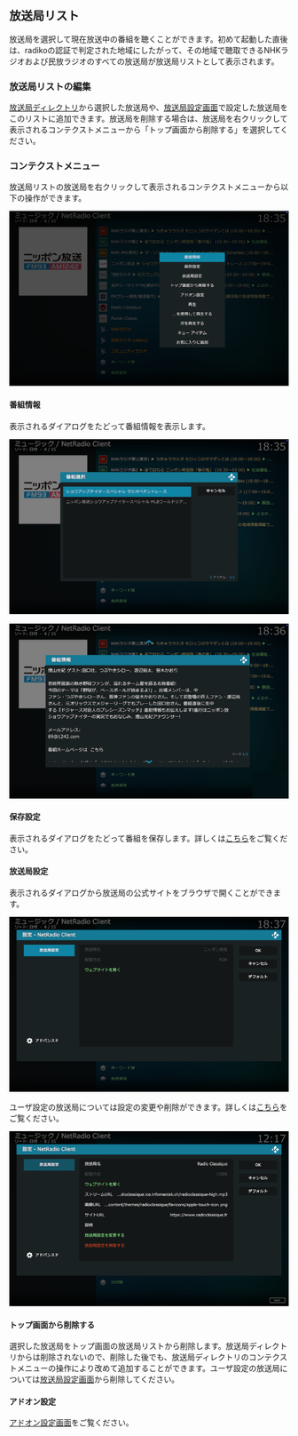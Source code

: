 
## 放送局リスト

放送局を選択して現在放送中の番組を聴くことができます。初めて起動した直後は、radikoの認証で判定された地域にしたがって、その地域で聴取できるNHKラジオおよび民放ラジオのすべての放送局が放送局リストとして表示されます。


### 放送局リストの編集

[放送局ディレクトリ](./トップ画面（放送局ディレクトリ）.md)から選択した放送局や、[放送局設定画面](./330_設定画面（放送局）.md)で設定した放送局をこのリストに追加できます。放送局を削除する場合は、放送局を右クリックして表示されるコンテクストメニューから「トップ画面から削除する」を選択してください。

### コンテクストメニュー

放送局リストの放送局を右クリックして表示されるコンテクストメニューから以下の操作ができます。

![コンテクストメニュー](images/3_番組情報画面/0_コンテクストメニュー.png)

#### 番組情報

表示されるダイアログをたどって番組情報を表示します。

![番組情報画面](images/3_番組情報画面/1_番組選択.png)

![番組情報画面](images/3_番組情報画面/2_番組情報.png)

#### 保存設定

表示されるダイアログをたどって番組を保存します。詳しくは[こちら](./903_放送局リストから番組保存.md)をご覧ください。

#### 放送局設定

表示されるダイアログから放送局の公式サイトをブラウザで開くことができます。

![放送局設定画面](images/5_放送局設定画面/1_放送局設定（RDK）.png)

ユーザ設定の放送局については設定の変更や削除ができます。詳しくは[こちら](./330_設定画面（放送局）.md)をご覧ください。

![放送局設定画面](images/5_放送局設定画面/2_放送局設定（USER）.png)

#### トップ画面から削除する

選択した放送局をトップ画面の放送局リストから削除します。放送局ディレクトリからは削除されないので、削除した後でも、放送局ディレクトリのコンテクストメニューの操作により改めて追加することができます。ユーザ設定の放送局については[放送局設定画面](./330_設定画面（放送局）.md)から削除してください。

#### アドオン設定

[アドオン設定画面](200_アドオン設定画面.md)をご覧ください。


